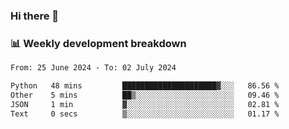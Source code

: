 ### Hi there 👋

### 📊 Weekly development breakdown
<!--START_SECTION:waka-->

```txt
From: 25 June 2024 - To: 02 July 2024

Python   48 mins         █████████████████████▓░░░   86.56 %
Other    5 mins          ██▒░░░░░░░░░░░░░░░░░░░░░░   09.46 %
JSON     1 min           ▓░░░░░░░░░░░░░░░░░░░░░░░░   02.81 %
Text     0 secs          ▒░░░░░░░░░░░░░░░░░░░░░░░░   01.17 %
```

<!--END_SECTION:waka-->
